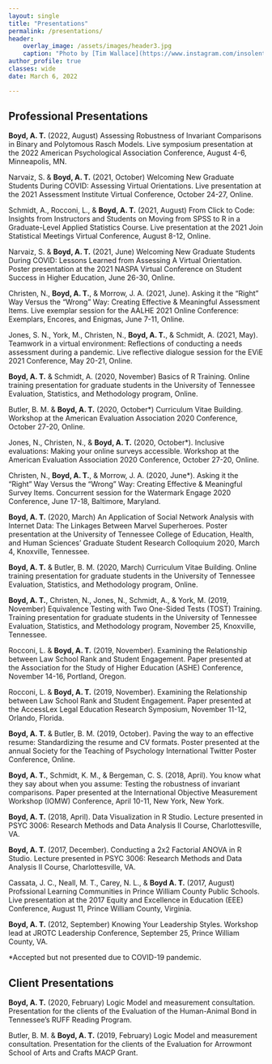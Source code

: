 ```yaml
---
layout: single
title: "Presentations"
permalink: /presentations/
header:
    overlay_image: /assets/images/header3.jpg
    caption: "Photo by [Tim Wallace](https://www.instagram.com/insolentprodigy/)"
author_profile: true
classes: wide
date: March 6, 2022

---
```


## Professional Presentations
**Boyd, A. T.** (2022, August) Assessing Robustness of Invariant Comparisons in Binary and Polytomous Rasch Models. Live symposium presentation at the 2022 American Psychological Association Conference, August 4-6, Minneapolis, MN.

Narvaiz, S. & **Boyd, A. T.** (2021, October) Welcoming New Graduate Students During COVID: Assessing Virtual Orientations. Live presentation at the 2021 Assessment Institute Virtual Conference, October 24-27, Online.

Schmidt, A., Rocconi, L., & **Boyd, A. T.** (2021, August) From Click to Code: Insights from Instructors and Students on Moving from SPSS to R in a Graduate-Level Applied Statistics Course. Live presentation at the 2021 Join Statistical Meetings Virtual Conference, August 8-12, Online.

Narvaiz, S. & **Boyd, A. T.** (2021, June) Welcoming New Graduate Students During COVID: Lessons Learned from Assessing A Virtual Orientation. Poster presentation at the 2021 NASPA Virtual Conference on Student Success in Higher Education, June 26-30, Online.

Christen, N., **Boyd, A. T.**, & Morrow, J. A. (2021, June). Asking it the “Right” Way Versus the “Wrong” Way: Creating Effective & Meaningful Assessment Items. Live exemplar session for the AALHE 2021 Online Conference: Exemplars, Encores, and Enigmas, June 7-11, Online.

Jones, S. N., York, M., Christen, N., **Boyd, A. T.**, & Schmidt, A. (2021, May). Teamwork in a virtual environment: Reflections of conducting a needs assessment during a pandemic. Live reflective dialogue session for the EViE 2021 Conference, May 20-21, Online.

**Boyd, A. T.**  & Schmidt, A.  (2020, November) Basics of R Training. Online training presentation for graduate students in the University of Tennessee Evaluation, Statistics, and Methodology program, Online.

Butler, B. M.  & **Boyd, A. T.**  (2020, October*) Curriculum Vitae Building. Workshop at the American Evaluation Association 2020 Conference, October 27-20, Online.

Jones, N., Christen, N., & **Boyd, A. T.** (2020, October*). Inclusive evaluations: Making your online surveys accessible. Workshop at the American Evaluation Association 2020 Conference, October 27-20, Online.

Christen, N., **Boyd, A. T.**, & Morrow, J. A. (2020, June*). Asking it the “Right” Way Versus the “Wrong” Way: Creating Effective & Meaningful Survey Items. Concurrent session for the Watermark Engage 2020 Conference, June 17-18, Baltimore, Maryland.

**Boyd, A. T.** (2020, March) An Application of Social Network Analysis with Internet Data: The Linkages Between Marvel Superheroes. Poster presentation at the University of Tennessee College of Education, Health, and Human Sciences’ Graduate Student Research Colloquium 2020, March 4, Knoxville, Tennessee.

**Boyd, A. T.**  & Butler, B. M. (2020, March) Curriculum Vitae Building. Online training presentation for graduate students in the University of Tennessee Evaluation, Statistics, and Methodology program, Online.

**Boyd, A. T.**, Christen, N., Jones, N., Schmidt, A., & York, M. (2019, November) Equivalence Testing with Two One-Sided Tests (TOST) Training. Training presentation for graduate students in the University of Tennessee Evaluation, Statistics, and Methodology program, November 25, Knoxville, Tennessee.

Rocconi, L. & **Boyd, A. T.** (2019, November). Examining the Relationship between Law School Rank and Student Engagement. Paper presented at the Association for the Study of Higher Education (ASHE) Conference, November 14-16, Portland, Oregon. 

Rocconi, L. & **Boyd, A. T.** (2019, November). Examining the Relationship between Law School Rank and Student Engagement. Paper presented at the AccessLex Legal Education Research Symposium, November 11-12, Orlando, Florida. 

**Boyd, A. T.** & Butler, B. M. (2019, October). Paving the way to an effective resume: Standardizing the resume and CV formats. Poster presented at the annual Society for the Teaching of Psychology International Twitter Poster Conference, Online.

**Boyd, A. T.**, Schmidt, K. M., & Bergeman, C. S. (2018, April). You know what they say about when you assume: Testing the robustness of invariant comparisons. Paper presented at the International Objective Measurement Workshop (IOMW) Conference, April 10-11, New York, New York. 

**Boyd, A. T.** (2018, April). Data Visualization in R Studio. Lecture presented in PSYC 3006: Research Methods and Data Analysis II Course, Charlottesville, VA.

**Boyd, A. T.** (2017, December). Conducting a 2x2 Factorial ANOVA in R Studio. Lecture presented in PSYC 3006: Research Methods and Data Analysis II Course, Charlottesville, VA.

Cassata, J. C., Neall, M. T., Carey, N. L., & **Boyd A. T.** (2017, August) Profssional Learning Communities in Prince William County Public Schools. Live presentation at the 2017 Equity and Excellence in Education (EEE) Conference, August 11, Prince William County, Virginia.

**Boyd, A. T.** (2012, September) Knowing Your Leadership Styles. Workshop lead at JROTC Leadership Conference, September 25, Prince William County, VA.

\*Accepted but not presented due to COVID-19 pandemic.


## Client Presentations

**Boyd, A. T.** (2020, February) Logic Model and measurement consultation. Presentation for the clients of the Evaluation of the Human-Animal Bond in Tennessee’s RUFF Reading Program.

Butler, B. M. & **Boyd, A. T.** (2019, February) Logic Model and measurement consultation. Presentation for the clients of the Evaluation for Arrowmont School of Arts and Crafts MACP Grant.
